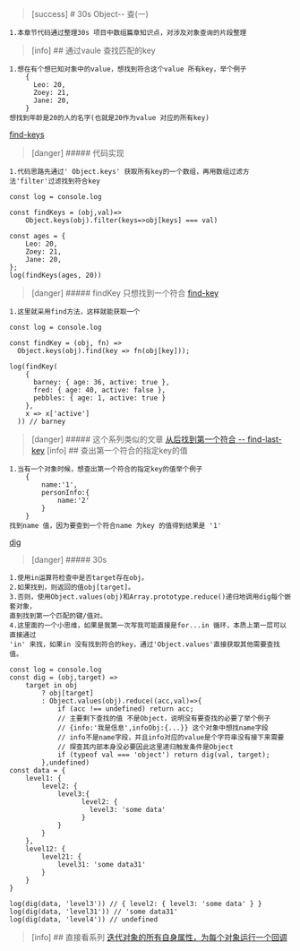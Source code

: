 >[success] # 30s Object-- 查(一)
~~~
1.本章节代码通过整理30s 项目中数组篇章知识点，对涉及对象查询的片段整理
~~~ 
>[info] ## 通过vaule 查找匹配的key
~~~
1.想在有个想已知对象中的value，想找到符合这个value 所有key，举个例子
    {
      Leo: 20,
      Zoey: 21,
      Jane: 20,
    }
想找到年龄是20的人的名字(也就是20作为value 对应的所有key)
~~~
[find-keys](https://www.30secondsofcode.org/js/s/find-keys)
>[danger] ##### 代码实现
~~~
1.代码思路先通过' Object.keys' 获取所有key的一个数组，再用数组过滤方法'filter'过滤找到符合key
~~~
~~~
const log = console.log

const findKeys = (obj,val)=>
    Object.keys(obj).filter(keys=>obj[keys] === val)

const ages = {
    Leo: 20,
    Zoey: 21,
    Jane: 20,
};
log(findKeys(ages, 20))
~~~
>[danger] ##### findKey 只想找到一个符合
[find-key](https://www.30secondsofcode.org/js/s/find-key)
~~~
1.这里就采用find方法，这样就能获取一个
~~~
~~~
const log = console.log

const findKey = (obj, fn) => 
  Object.keys(obj).find(key => fn(obj[key]));

log(findKey(
    {
      barney: { age: 36, active: true },
      fred: { age: 40, active: false },
      pebbles: { age: 1, active: true }
    },
    x => x['active']
  )) // barney
~~~
>[danger] ##### 这个系列类似的文章
[从后找到第一个符合 -- find-last-key](https://www.30secondsofcode.org/js/s/find-last-key)
>[info] ## 查出第一个符合的指定key的值
~~~
1.当有一个对象时候，想查出第一个符合的指定key的值举个例子
    {
        name:'1',
        personInfo:{
            name:'2'
        }
    }
找到name 值，因为要查到一个符合name 为key 的值得到结果是 '1'
~~~
[dig](https://www.30secondsofcode.org/js/s/dig)
>[danger] ##### 30s
~~~
1.使用in运算符检查中是否target存在obj。
2.如果找到，则返回的值obj[target]。
3.否则，使用Object.values(obj)和Array.prototype.reduce()递归地调用dig每个嵌套对象，
直到找到第一个匹配的键/值对。
4.这里面的一个小思维，如果是我第一次写我可能直接是for...in 循环，本质上第一层可以直接通过
'in' 来找，如果in 没有找到符合的key，通过'Object.values'直接获取其他需要查找值。
~~~
~~~
const log = console.log
const dig = (obj,target) =>
    target in obj 
        ? obj[target] 
        : Object.values(obj).reduce((acc,val)=>{
            if (acc !== undefined) return acc;
            // 主要剩下查找的值 不是Object，说明没有要查找的必要了举个例子
            // {info:'我是信息',infoObj:{...}} 这个对象中想找name字段
            // info不是name字段，并且info对应的value是个字符串没有接下来需要
            // 探查其内部本身没必要因此这里递归触发条件是Object
            if (typeof val === 'object') return dig(val, target);
        },undefined)
const data = {
    level1: {
        level2: {
            level3:{
                  level2: {
                    level3: 'some data'
                  }
            }
        }
    },
    level12: {
        level21: {
            level31: 'some data31'
        }
    }
}

log(dig(data, 'level3')) // { level2: { level3: 'some data' } }
log(dig(data, 'level31')) // 'some data31'
log(dig(data, 'level4')) // undefined
~~~
 >[info] ## 直接看系列
[迭代对象的所有自身属性，为每个对象运行一个回调](https://www.30secondsofcode.org/js/s/for-own)